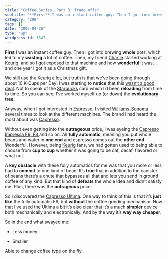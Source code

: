 ```yaml
---
title: "Coffee Series, Part 3: Trade offs"
subtitle: "**First** I was an instant coffee guy. Then I got into brewing **whole** pots, which led to my **was..."
category: "298"
tags: []
date: "2006-04-26"
type: "wp"
wordpress_id: 1547
---
```

**First** I was an instant coffee guy. Then I got into brewing **whole** pots, which led to my **wasting** a lot of coffee. Then, my friend [Charlie](http://www.championmetrics.com/) started working at [Keurig](http://www.keurig.com/), and so I got exposed to that machine and how **wonderful** it was, and one year I got it as a Christmas gift. 

We still use the [Keurig](http://www.keurig.com/) a lot, but truth is that we’ve been going through about 10 K-Cups per Day! I was starting to **notice** that this [wasn’t a good deal](http://www.coffeewhiz.com/). Not to speak of the [Starbucks](http://www.starbucks.com/default.asp?cookie%5Ftest=1) card which I’d been **reloading** from time to time. So you can see, I’ve worked myself up (or down) the **evolutionary tree**.

Anyway, when I got interested in [Espresso](http://en.wikipedia.org/wiki/Espresso), I visited [Williams-Sonoma](http://ww5.williams-sonoma.com/) several times to look at the different machines. The brand I had heard the most about was [Capresso](http://www.capresso.com/index.html). 

Without even getting into the **outrageous** price, I was eyeing the [Capresso Impressa F9, F8 ](http://www.capresso.com/prod_super_f9.html)and so on. All **fully automatic**, meaning you put whole beans and water in **one end** and espresso comes out the **other end**. Wonderful. However, being [Keurig](http://www.keurig.com/) fans, we had gotten used to being able to choose from **cup to cup** whether it was going to be caf, decaf, flavored or what not. 

A **key obstacle** with these fully automatics for me was that you more or less had to **commit** to one kind of bean. It’s **true** that in addition to the canister of beans there’s a chute that bypasses all that and lets you send in ground coffee of any kind. But that kind of **defeats** the whole idea and didn’t satisfy me. Plus, there was the **outrageous** price.

So I discovered the [Capresso Ultima](http://www.capresso.com/prod_esp_ultima.html). One way to think of this is that it’s **just like** the fully automatic F9, but **without** the coffee grinding mechanism. Now that I’ve used the Ultima a bit it’s also clear that it’s a much **simpler** device both mechanically and electronically. And by the way it’s **way way cheaper**. 

So in the end what swayed me: 

- Less money

- Smaller

Able to change coffee type on the fly